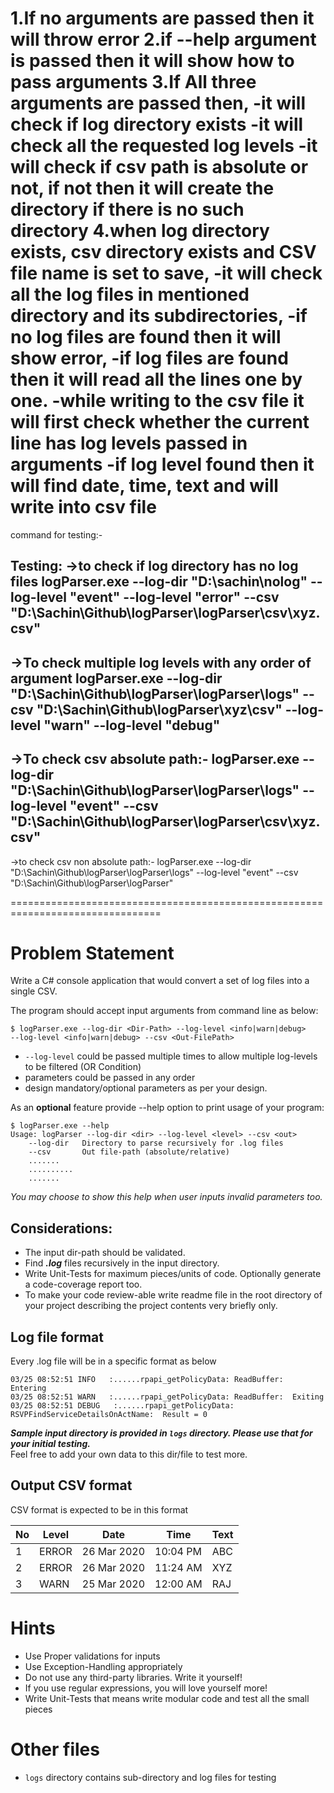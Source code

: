 1.If no arguments are passed then it will throw error
2.if --help argument is passed then it will show how to pass arguments
3.If All three arguments are passed then,
  -it will check if log directory exists
  -it will check all the requested log levels 
  -it will check if csv path is absolute or not, if not then it will create the directory if there is no such directory
4.when log directory exists, csv directory exists and CSV file name is set to save,
  -it will check all the log files in mentioned directory and its subdirectories, 
  -if no log files are found then it will show error,
  -if log files are found then it will read all the lines one by one.
  -while writing to the csv file it will first check whether the current line has log levels passed in arguments
  -if log level found then it will find date, time, text and will write into csv file
========================
command for testing:-

Testing:
->to check if log directory has no log files
logParser.exe --log-dir "D:\sachin\nolog" --log-level "event" --log-level "error" --csv "D:\Sachin\Github\logParser\logParser\csv\xyz.csv"
--------------------------------------
->To check multiple log levels with any order of argument
logParser.exe --log-dir "D:\Sachin\Github\logParser\logParser\logs" --csv "D:\Sachin\Github\logParser\xyz\csv" --log-level "warn" --log-level "debug"
---------------------------------------
->To check csv absolute path:-
logParser.exe --log-dir "D:\Sachin\Github\logParser\logParser\logs" --log-level "event" --csv "D:\Sachin\Github\logParser\logParser\csv\xyz.csv"
---------------------------------------
->to check csv non absolute path:-
logParser.exe --log-dir "D:\Sachin\Github\logParser\logParser\logs" --log-level "event" --csv "D:\Sachin\Github\logParser\logParser"

================================================================================
# Problem Statement

Write a C# console application that would convert a set of log files into a
single CSV.  

The program should accept input arguments from command line as below:

```command
$ logParser.exe --log-dir <Dir-Path> --log-level <info|warn|debug>  
--log-level <info|warn|debug> --csv <Out-FilePath> 
```
- `--log-level` could be passed multiple times to allow multiple log-levels to be
  filtered (OR Condition)
- parameters could be passed in any order
- design mandatory/optional parameters as per your design.

As an **optional** feature provide --help option to print usage of your
program:  
``` help command
$ logParser.exe --help
Usage: logParser --log-dir <dir> --log-level <level> --csv <out>
    --log-dir   Directory to parse recursively for .log files
    --csv       Out file-path (absolute/relative)
    .......
    ..........
    .......

```  
_You may choose to show this help when user inputs invalid parameters too._

## Considerations:
- The input dir-path should be validated.
- Find ***.log***  files recursively in the input directory.
- Write Unit-Tests for maximum pieces/units of code. Optionally generate a
  code-coverage report too.
- To make your code review-able write readme file in the root directory of
  your project describing the project contents very briefly only.


## Log file format
Every .log file will be in a specific format as below
```
03/25 08:52:51 INFO   :......rpapi_getPolicyData: ReadBuffer:  Entering
03/25 08:52:51 WARN   :......rpapi_getPolicyData: ReadBuffer:  Exiting
03/25 08:52:51 DEBUG   :......rpapi_getPolicyData: RSVPFindServiceDetailsOnActName:  Result = 0
```
***Sample input directory is provided in `logs` directory. Please use that for your
initial testing.***    
Feel free to add your own data to this dir/file to test more.  


## Output CSV format

CSV format is expected to be in this format

| No | Level | Date        | Time     | Text |
|----|-------|-------------|----------|------|
| 1  | ERROR | 26 Mar 2020 | 10:04 PM | ABC  |
| 2  | ERROR | 26 Mar 2020 | 11:24 AM | XYZ  |
| 3  | WARN  | 25 Mar 2020 | 12:00 AM | RAJ  |


# Hints
- Use Proper validations for inputs
- Use Exception-Handling appropriately
- Do not use any third-party libraries. Write it yourself!
- If you use regular expressions, you will love yourself more!
- Write Unit-Tests that means write modular code and test all the small pieces

# Other files 
- `logs` directory contains sub-directory and log files for testing


